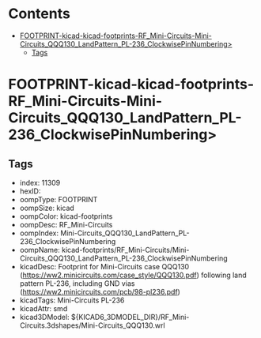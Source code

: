



Contents
========

* [FOOTPRINT-kicad-kicad-footprints-RF_Mini-Circuits-Mini-Circuits_QQQ130_LandPattern_PL-236_ClockwisePinNumbering>](#footprint-kicad-kicad-footprints-rf_mini-circuits-mini-circuits_qqq130_landpattern_pl-236_clockwisepinnumbering)
	* [Tags](#tags)

# FOOTPRINT-kicad-kicad-footprints-RF_Mini-Circuits-Mini-Circuits_QQQ130_LandPattern_PL-236_ClockwisePinNumbering>

## Tags

- index: 11309
- hexID: 
- oompType: FOOTPRINT
- oompSize: kicad
- oompColor: kicad-footprints
- oompDesc: RF_Mini-Circuits
- oompIndex: Mini-Circuits_QQQ130_LandPattern_PL-236_ClockwisePinNumbering
- oompName: kicad-footprints/RF_Mini-Circuits/Mini-Circuits_QQQ130_LandPattern_PL-236_ClockwisePinNumbering
- kicadDesc: Footprint for Mini-Circuits case QQQ130 (https://ww2.minicircuits.com/case_style/QQQ130.pdf) following land pattern PL-236, including GND vias (https://ww2.minicircuits.com/pcb/98-pl236.pdf)
- kicadTags: Mini-Circuits PL-236
- kicadAttr: smd
- kicad3DModel: ${KICAD6_3DMODEL_DIR}/RF_Mini-Circuits.3dshapes/Mini-Circuits_QQQ130.wrl
